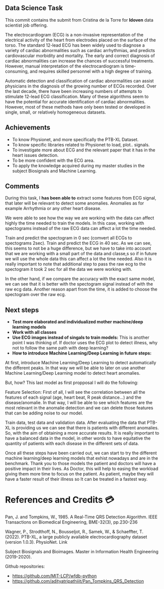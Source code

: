 ## Data Science Task
This commit contains the submit from Cristina de la Torre for **Idoven** data scientist job offering.

The electrocardiogram (ECG) is a non-invasive representation of the electrical activity of the heart from electrodes placed on the surface of the torso. The standard 12-lead ECG has been widely used to diagnose a variety of cardiac abnormalities such as cardiac arrhythmias, and predicts cardiovascular morbidity and mortality. The early and correct diagnosis of cardiac abnormalities can increase the chances of successful treatments. However, manual interpretation of the electrocardiogram is time-consuming, and requires skilled personnel with a high degree of training.

Automatic detection and classification of cardiac abnormalities can assist physicians in the diagnosis of the growing number of ECGs recorded. Over the last decade, there have been increasing numbers of attempts to stimulate 12-lead ECG classification. Many of these algorithms seem to have the potential for accurate identification of cardiac abnormalities. However, most of these methods have only been tested or developed in single, small, or relatively homogeneous datasets. 

## **Achievements**

*   To know Physionet, and more specifically the PTB-XL Dataset. 
*   To know specific libraries related to Physionet to load, plot.. signals.
*   To investigate more about ECG and the relevant paper that it has in the heart issues detection.
*   To be more confident with the ECG area.
*   To apply the knowledge acquired during my master studies in the subject Biosignals and Machine Learning.

## **Comments**
During this task, I **has been able to** extract some features from ECG signal, that later will be relevant to detect some anomalies. Anomalies as for example Arrhythmia or any other heart disease. 

We were able to see how the way we are working with the data can affect highly the time needed to train the models. In this case, working with spectograms instead of the raw ECG data can affect a lot the time needed.

Train and predict the spectogram in 0 sec (comvert all ECGs to spectograms 2sec).
Train and predict the ECG in 40 sec.
As we can see, this seems to not be a huge difference, but we have to take into account that we are working with a small part of the data and classe,s so if in future we will use the whole data this can affect a lot the time needed. Also it is really important to note that additional step to pass the raw ecg to the spectogram it took 2 sec for all the data we were working with.

In the other hand, if we compare the accuracy with the exact same model, we can see that it is better with the spectogram signal instead of with the raw ecg data. Another reason apart from the time, it is added to choose the spectogram over the raw ecg.

##  **Next steps**

* **Test more elaborated and individualized mother machine/deep learning models**
* **Work with all classes**
* **Use ECG images instead of singals to train models:**
This is another point I was thinking of. If doctor uses the ECG plot to detect illness, why not to follow the same path with deep learning?
* **How to introduce Machine Learning/Deep Learning in future steps:**

At first, introduce Machine Learning/Deep Learning to detect automatically the different peaks. In that way we will be able to later on use another Machine Learning/Deep Learning model to detect heart anomalies. 

But, how? This last model as first propposal I will do the following:

Feature Selection: First of all, I will see the correlation between all the features of each signal (age, heart beat, R peak distance...) and the disease/anomalie. In that way, I will be able to see which features are the most relevant in the anomalie detection and we can delete those features that can be adding noise to our model.

Train data, test data and validation data. After evaluating the data that PTB-XL is providing us we can see that there is patients with different anomalies. So, with the aim of obtaining a more accurate results. It is really important to have a balanced data in the model, in other words to have equitative the quantity of patients with each disease in the different sets of data.

Once all these steps have been carried out, we can start to try the different machine learning/deep learning models that exhist nowadays and are in the benchmark. Thank you to those models the patient and doctors will have a positive impact in their lives. As Doctor, this will help to easing the workload giving them more time to focus on the patient. As patient, maybe they will have a faster result of their illness so It can be treated in a fastest way.

# **References and Credits** 💳
Pan, J. and Tompkins, W., 1985. A Real-Time QRS Detection Algorithm. IEEE Transactions on Biomedical Engineering, BME-32(3), pp.230-236

Wagner, P., Strodthoff, N., Bousseljot, R., Samek, W., & Schaeffter, T. (2022). PTB-XL, a large publicly available electrocardiography dataset (version 1.0.3). PhysioNet. Link

Subject Biosignals and Bioimages. Master in Information Health Engineering (2019-2020).

Github repositories:
*   https://github.com/MIT-LCP/wfdb-python
*   https://github.com/adityatripathiiit/Pan_Tompkins_QRS_Detection

